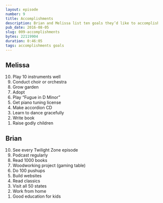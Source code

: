 ```yaml
---
layout: episode
number: 9
title: Accomplishments
description: Brian and Melissa list ten goals they’d like to accomplish. 
pub_date: 2016-08-05
slug: 009-accomplishments
bytes: 22119904
duration: 0:46:05
tags: accomplishments goals
---
```


<h2>Melissa</h2>
<ol reversed>
<li>Play 10 instruments well</li>
<li>Conduct choir or orchestra</li>
<li>Grow garden</li>
<li>Adopt</li>
<li>Play “Fugue in D Minor”</li>
<li>Get piano tuning license</li>
<li>Make accordion CD</li>
<li>Learn to dance gracefully</li>
<li>Write book</li>
<li>Raise godly children</li>
</ol>

<h2>Brian</h2>
<ol reversed>
<li>See every Twilight Zone episode</li>
<li>Podcast regularly</li>
<li>Read 1000 books</li>
<li>Woodworking project (gaming table)</li>
<li>Do 100 pushups</li>
<li>Build websites</li>
<li>Read classics</li>
<li>Visit all 50 states</li>
<li>Work from home</li>
<li>Good education for kids</li>
</ol>